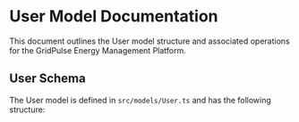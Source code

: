 # User Model Documentation

This document outlines the User model structure and associated operations for the GridPulse Energy Management Platform.

## User Schema

The User model is defined in `src/models/User.ts` and has the following structure: